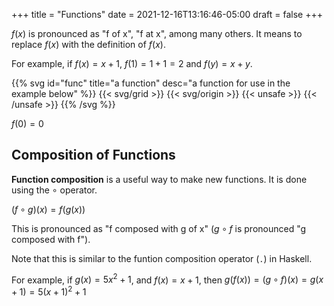 +++
title = "Functions"
date = 2021-12-16T13:16:46-05:00
draft = false
+++

$f(x)$ is pronounced as "f of x", "f at x", among many others. It means to replace $f(x)$ with the definition of $f(x)$.

For example, if $f(x)=x+1$, $f(1) = 1+1 = 2$ and $f(y) = x+y$.

{{% svg id="func" title="a function" desc="a function for use in the example below" %}}
{{< svg/grid >}}
{{< svg/origin >}}
{{< unsafe >}}
<path d="M0,0 Q50,100 100,0" stroke="#000" fill="none" />
{{< /unsafe >}}
{{% /svg %}}

$f(0) = 0$

## Composition of Functions

**Function composition** is a useful way to make new functions. It is done using the $\circ$ operator.

$(f\circ g)(x) = f(g(x))$

This is pronounced as "f composed with g of x" ($g\circ f$ is pronounced "g composed with f").

 Note that this is similar to the funtion composition operator (`.`) in Haskell.

For example,
if $g(x)=5x^2+1$,
and $f(x)=x+1$,
then $g(f(x)) = (g\circ f)(x) = g(x+1) = 5(x+1)^2+1$

